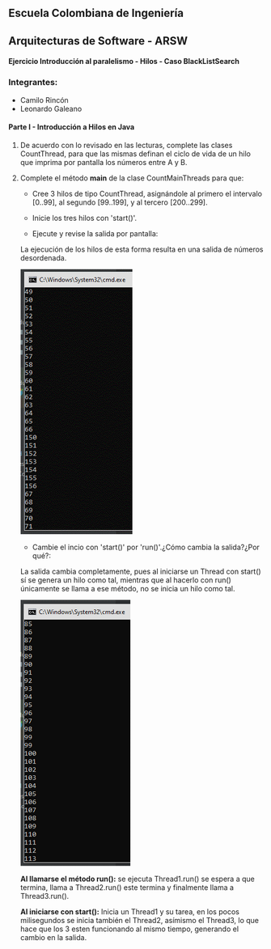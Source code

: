 ## **Escuela Colombiana de Ingeniería**
## **Arquitecturas de Software - ARSW**
#### Ejercicio Introducción al paralelismo - Hilos - Caso BlackListSearch

### Integrantes:

- Camilo Rincón
- Leonardo Galeano

#### **Parte I - Introducción a Hilos en Java**

1. De acuerdo con lo revisado en las lecturas, complete las clases CountThread, para que las mismas definan el ciclo de vida de un hilo que imprima por pantalla los números entre A y B.
2. Complete el método __main__ de la clase CountMainThreads para que:

	- Cree 3 hilos de tipo CountThread, asignándole al primero el intervalo [0..99], al segundo [99..199], y al tercero [200..299].
	
	- Inicie los tres hilos con 'start()'.
	
	- Ejecute y revise la salida por pantalla: 
	
	La ejecución de los hilos de esta forma resulta en una salida de números desordenada.
	
	![start](https://github.com/Ersocaut/ARSW-Lab01/blob/master/img/ThreadStart.png)

	- Cambie el incio con 'start()' por 'run()'.¿Cómo cambia la salida?¿Por qué?: 
	
	La salida cambia completamente, pues al iniciarse un Thread con start() sí se genera un hilo como tal, mientras que al hacerlo con run() únicamente se llama a ese método, no se inicia un hilo como tal.
	
	![run](https://github.com/Ersocaut/ARSW-Lab01/blob/master/img/ThreadRun.png)
	
	**Al llamarse el método run():** se ejecuta Thread1.run() se espera a que termina, llama a Thread2.run() este termina y finalmente llama a Thread3.run().
	
	**Al iniciarse con start():** Inicia un Thread1 y su tarea, en los pocos milisegundos se inicia también el Thread2, asímismo el Thread3, lo que hace que los 3 esten funcionando al mismo tiempo, generando el cambio en la salida.

